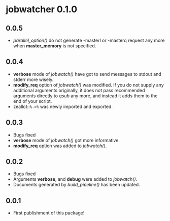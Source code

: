 # jobwatcher 0.1.0

## 0.0.5

* *parallel_option()* do not generate -masterl or -masterq request any more when **master_memory** is not specified.

## 0.0.4

* **verbose** mode of *jobwatch()* have got to send messages to stdout and stderr more wisely.
* **modify_req** option of *jobwatch()* was modified. If you do not supply any additional arguments originally, it does not pass recommended arguments directly to *qsub* any more, and instead it adds them to the end of your script.
* zeallot::`%->%` was newly imported and exported.

## 0.0.3

* Bugs fixed
* **verbose** mode of *jobwatch()* got more informative.
* **modify_req** option was added to *jobwatch()*.

## 0.0.2

* Bugs fixed
* Arguments **verbose**, and **debug** were added to *jobwatch()*.
* Documents generated by *build_pipeline()* has been updated.

## 0.0.1

* First publishment of this package!
